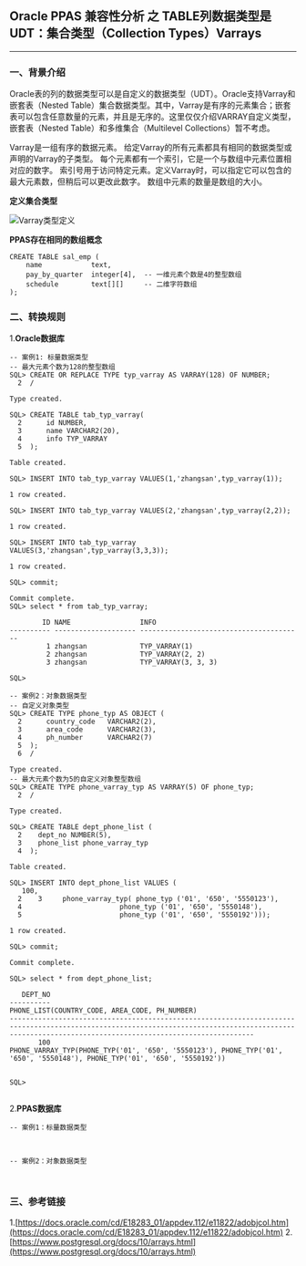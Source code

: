 ## Oracle PPAS 兼容性分析 之 TABLE列数据类型是UDT：集合类型（Collection Types）Varrays 
---

### 一、背景介绍
Oracle表的列的数据类型可以是自定义的数据类型（UDT）。Oracle支持Varray和嵌套表（Nested Table）集合数据类型。其中，Varray是有序的元素集合；嵌套表可以包含任意数量的元素，并且是无序的。这里仅仅介绍VARRAY自定义类型，嵌套表（Nested Table）和多维集合（Multilevel Collections）暂不考虑。

Varray是一组有序的数据元素。 给定Varray的所有元素都具有相同的数据类型或声明的Varray的子类型。 每个元素都有一个索引，它是一个与数组中元素位置相对应的数字。 索引号用于访问特定元素。定义Varray时，可以指定它可以包含的最大元素数，但稍后可以更改此数字。 数组中元素的数量是数组的大小。

**定义集合类型**

![Varray类型定义](https://docs.oracle.com/cd/E11882_01/appdev.112/e25519/img/varray_type_def.gif)

**PPAS存在相同的数组概念**
```
CREATE TABLE sal_emp (
    name            text,
    pay_by_quarter  integer[4],  -- 一维元素个数是4的整型数组
    schedule        text[][]     -- 二维字符数组
);
```

### 二、转换规则
1.**Oracle数据库**
```
-- 案例1: 标量数据类型
-- 最大元素个数为128的整型数组
SQL> CREATE OR REPLACE TYPE typ_varray AS VARRAY(128) OF NUMBER;  
  2  /

Type created.

SQL> CREATE TABLE tab_typ_varray(
  2      id NUMBER,
  3      name VARCHAR2(20),
  4      info TYP_VARRAY
  5  );

Table created.

SQL> INSERT INTO tab_typ_varray VALUES(1,'zhangsan',typ_varray(1));

1 row created.

SQL> INSERT INTO tab_typ_varray VALUES(2,'zhangsan',typ_varray(2,2));

1 row created.

SQL> INSERT INTO tab_typ_varray VALUES(3,'zhangsan',typ_varray(3,3,3));

1 row created.

SQL> commit;

Commit complete.
SQL> select * from tab_typ_varray;

        ID NAME                 INFO
---------- -------------------- ----------------------------------------
         1 zhangsan             TYP_VARRAY(1)
         2 zhangsan             TYP_VARRAY(2, 2)
         3 zhangsan             TYP_VARRAY(3, 3, 3)

SQL> 

-- 案例2：对象数据类型
-- 自定义对象类型
SQL> CREATE TYPE phone_typ AS OBJECT (
  2      country_code   VARCHAR2(2), 
  3      area_code      VARCHAR2(3),
  4      ph_number      VARCHAR2(7)
  5  );
  6  /

Type created.
-- 最大元素个数为5的自定义对象整型数组
SQL> CREATE TYPE phone_varray_typ AS VARRAY(5) OF phone_typ;
  2  /

Type created.

SQL> CREATE TABLE dept_phone_list (
  2    dept_no NUMBER(5), 
  3    phone_list phone_varray_typ
  4  );

Table created.

SQL> INSERT INTO dept_phone_list VALUES (
   100,
  2    3     phone_varray_typ( phone_typ ('01', '650', '5550123'),
  4                        phone_typ ('01', '650', '5550148'),
  5                        phone_typ ('01', '650', '5550192')));

1 row created.

SQL> commit;

Commit complete.

SQL> select * from dept_phone_list;

   DEPT_NO
----------
PHONE_LIST(COUNTRY_CODE, AREA_CODE, PH_NUMBER)
--------------------------------------------------------------------------------------------------------------------------------------------------------------------------------------------------------
       100
PHONE_VARRAY_TYP(PHONE_TYP('01', '650', '5550123'), PHONE_TYP('01', '650', '5550148'), PHONE_TYP('01', '650', '5550192'))


SQL>


```

2.**PPAS数据库**
```
-- 案例1：标量数据类型



-- 案例2：对象数据类型



```





### 三、参考链接
1.[https://docs.oracle.com/cd/E18283_01/appdev.112/e11822/adobjcol.htm](https://docs.oracle.com/cd/E18283_01/appdev.112/e11822/adobjcol.htm)
2.[https://www.postgresql.org/docs/10/arrays.html](https://www.postgresql.org/docs/10/arrays.html)
